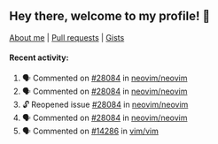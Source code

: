 ## Hey there, welcome to my profile! 👋

[About me](https://seandewar.github.io/)
 | [Pull requests](https://github.com/search?p=1&q=author%3Aseandewar+is%3Apr)
 | [Gists](https://gist.github.com/seandewar)

#### Recent activity:

<!--START_SECTION:activity-->
1. 🗣 Commented on [#28084](https://github.com/neovim/neovim/issues/28084#issuecomment-2026013648) in [neovim/neovim](https://github.com/neovim/neovim)
2. 🗣 Commented on [#28084](https://github.com/neovim/neovim/issues/28084#issuecomment-2025988519) in [neovim/neovim](https://github.com/neovim/neovim)
3. 🔓 Reopened issue [#28084](https://github.com/neovim/neovim/issues/28084) in [neovim/neovim](https://github.com/neovim/neovim)
4. 🗣 Commented on [#28084](https://github.com/neovim/neovim/issues/28084#issuecomment-2025975136) in [neovim/neovim](https://github.com/neovim/neovim)
5. 🗣 Commented on [#14286](https://github.com/vim/vim/pull/14286#issuecomment-2023229432) in [vim/vim](https://github.com/vim/vim)
<!--END_SECTION:activity-->
